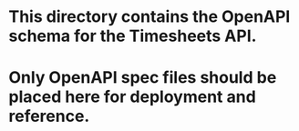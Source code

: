 # This directory contains the OpenAPI schema for the Timesheets API.
# Only OpenAPI spec files should be placed here for deployment and reference.
